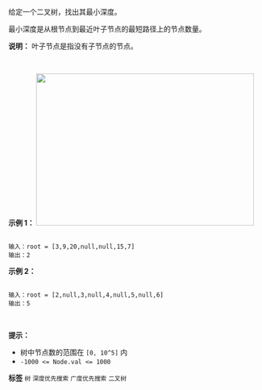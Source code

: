 给定一个二叉树，找出其最小深度。

最小深度是从根节点到最近叶子节点的最短路径上的节点数量。

 **说明：** 叶子节点是指没有子节点的节点。

 

 **示例 1：** 
<img alt="" src="https://assets.leetcode.com/uploads/2020/10/12/ex_depth.jpg" style="width: 432px; height: 302px;" />
```

输入：root = [3,9,20,null,null,15,7]
输出：2

```
 **示例 2：** 

```

输入：root = [2,null,3,null,4,null,5,null,6]
输出：5

```
 

 **提示：** 
- 树中节点数的范围在 `[0, 10^5]` 内
-  `-1000 <= Node.val <= 1000` 
 
**标签**
`树` `深度优先搜索` `广度优先搜索` `二叉树` 

